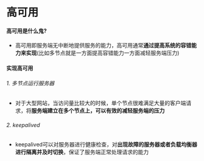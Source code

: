 # 高可用

#### 高可用是什么鬼?
- 高可用即服务端无中断地提供服务的能力，高可用通常**通过提高系统的容错能力来实现**(比如多节点就是一方面提高容错能力一方面减轻服务端压力)


#### 实现高可用
###### 1. 多节点运行服务器
- 对于大型网站，当访问量比较大的时候，单个节点很难满足大量的客户端请求，将**服务端建立在多个节点上，可以有效的减轻服务端的压力**

###### 2. keepalived
- keepalived可以对服务器进行健康检查，对**出现故障的服务器或者负载均衡器进行隔离并及时切换**，保证了服务端正常处理请求的能力

